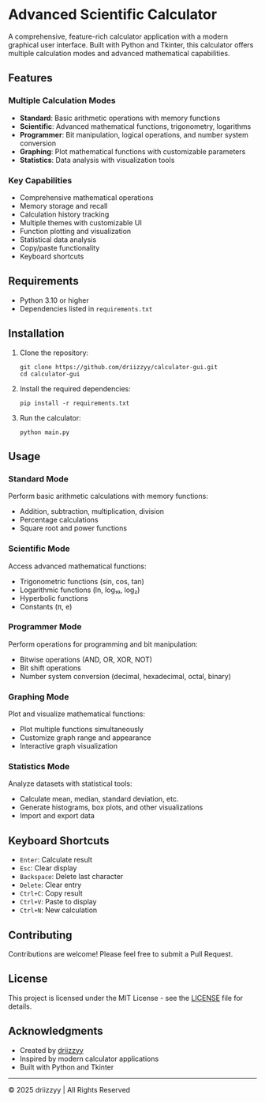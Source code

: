# Advanced Scientific Calculator

A comprehensive, feature-rich calculator application with a modern graphical user interface. Built with Python and Tkinter, this calculator offers multiple calculation modes and advanced mathematical capabilities.

## Features

### Multiple Calculation Modes
- **Standard**: Basic arithmetic operations with memory functions
- **Scientific**: Advanced mathematical functions, trigonometry, logarithms
- **Programmer**: Bit manipulation, logical operations, and number system conversion
- **Graphing**: Plot mathematical functions with customizable parameters
- **Statistics**: Data analysis with visualization tools

### Key Capabilities
- Comprehensive mathematical operations
- Memory storage and recall
- Calculation history tracking
- Multiple themes with customizable UI
- Function plotting and visualization
- Statistical data analysis
- Copy/paste functionality
- Keyboard shortcuts

## Requirements

- Python 3.10 or higher
- Dependencies listed in `requirements.txt`

## Installation

1. Clone the repository:
   ```
   git clone https://github.com/driizzyy/calculator-gui.git
   cd calculator-gui
   ```

2. Install the required dependencies:
   ```
   pip install -r requirements.txt
   ```

3. Run the calculator:
   ```
   python main.py
   ```

## Usage

### Standard Mode
Perform basic arithmetic calculations with memory functions:
- Addition, subtraction, multiplication, division
- Percentage calculations
- Square root and power functions

### Scientific Mode
Access advanced mathematical functions:
- Trigonometric functions (sin, cos, tan)
- Logarithmic functions (ln, log₁₀, log₂)
- Hyperbolic functions
- Constants (π, e)

### Programmer Mode
Perform operations for programming and bit manipulation:
- Bitwise operations (AND, OR, XOR, NOT)
- Bit shift operations
- Number system conversion (decimal, hexadecimal, octal, binary)

### Graphing Mode
Plot and visualize mathematical functions:
- Plot multiple functions simultaneously
- Customize graph range and appearance
- Interactive graph visualization

### Statistics Mode
Analyze datasets with statistical tools:
- Calculate mean, median, standard deviation, etc.
- Generate histograms, box plots, and other visualizations
- Import and export data

## Keyboard Shortcuts

- `Enter`: Calculate result
- `Esc`: Clear display
- `Backspace`: Delete last character
- `Delete`: Clear entry
- `Ctrl+C`: Copy result
- `Ctrl+V`: Paste to display
- `Ctrl+N`: New calculation

## Contributing

Contributions are welcome! Please feel free to submit a Pull Request.

## License

This project is licensed under the MIT License - see the [LICENSE](LICENSE) file for details.

## Acknowledgments

- Created by [driizzyy](https://github.com/driizzyy)
- Inspired by modern calculator applications
- Built with Python and Tkinter

---

© 2025 driizzyy | All Rights Reserved
